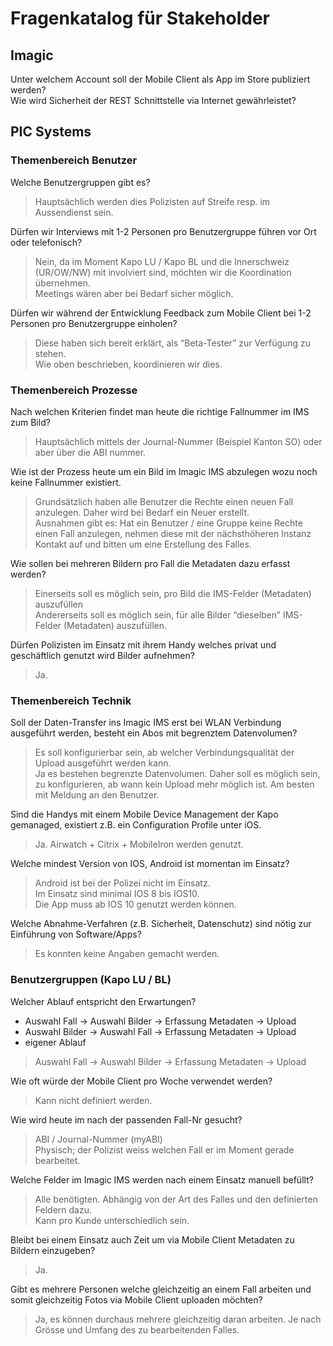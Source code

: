 # Fragenkatalog für Stakeholder

## Imagic
Unter welchem Account soll der Mobile Client als App im Store publiziert werden?  
Wie wird Sicherheit der REST Schnittstelle via Internet gewährleistet?  

## PIC Systems

### Themenbereich Benutzer
Welche Benutzergruppen gibt es?  
> Hauptsächlich werden dies Polizisten auf Streife resp. im Aussendienst sein.

Dürfen wir Interviews mit 1-2 Personen pro Benutzergruppe führen vor Ort oder telefonisch?  
> Nein, da im Moment Kapo LU / Kapo BL und die Innerschweiz (UR/OW/NW) mit involviert sind, möchten wir die Koordination übernehmen.  
> Meetings wären aber bei Bedarf sicher möglich.

Dürfen wir während der Entwicklung Feedback zum Mobile Client bei 1-2 Personen pro Benutzergruppe einholen?  
> Diese haben sich bereit erklärt, als “Beta-Tester” zur Verfügung zu stehen.  
> Wie oben beschrieben, koordinieren wir dies.

### Themenbereich Prozesse
Nach welchen Kriterien findet man heute die richtige Fallnummer im IMS zum Bild?  
> Hauptsächlich mittels der Journal-Nummer (Beispiel Kanton SO) oder aber über die ABI nummer.

Wie ist der Prozess heute um ein Bild im Imagic IMS abzulegen wozu noch keine Fallnummer existiert.  
> Grundsätzlich haben alle Benutzer die Rechte einen neuen Fall anzulegen. Daher wird bei Bedarf ein Neuer erstellt.  
> Ausnahmen gibt es: Hat ein Benutzer / eine Gruppe keine Rechte einen Fall anzulegen, nehmen diese mit der nächsthöheren Instanz Kontakt auf und bitten um eine Erstellung des Falles.

Wie sollen bei mehreren Bildern pro Fall die Metadaten dazu erfasst werden?  
> Einerseits soll es möglich sein, pro Bild die IMS-Felder (Metadaten) auszufüllen  
> Andererseits soll es möglich sein, für alle Bilder “dieselben” IMS-Felder (Metadaten) auszufüllen.

Dürfen Polizisten im Einsatz mit ihrem Handy welches privat und geschäftlich genutzt wird Bilder aufnehmen?  
> Ja.

### Themenbereich Technik
Soll der Daten-Transfer ins Imagic IMS erst bei WLAN Verbindung ausgeführt werden, besteht ein Abos mit begrenztem Datenvolumen?  
> Es soll konfigurierbar sein, ab welcher Verbindungsqualität der Upload ausgeführt werden kann.  
> Ja es bestehen begrenzte Datenvolumen. Daher soll es möglich sein, zu konfigurieren, ab wann kein Upload mehr möglich ist. Am besten mit Meldung an den Benutzer.

Sind die Handys mit einem Mobile Device Management der Kapo gemanaged, existiert z.B. ein Configuration Profile unter iOS.  
> Ja. Airwatch + Citrix + MobileIron werden genutzt.

Welche mindest Version von IOS, Android ist momentan im Einsatz?  
> Android ist bei der Polizei nicht im Einsatz.  
> Im Einsatz sind minimal IOS 8 bis IOS10.  
> Die App muss ab IOS 10 genutzt werden können.

Welche Abnahme-Verfahren (z.B. Sicherheit, Datenschutz) sind nötig zur Einführung von Software/Apps?  
> Es konnten keine Angaben gemacht werden.

### Benutzergruppen (Kapo LU / BL)

Welcher Ablauf entspricht den Erwartungen? 
- Auswahl Fall → Auswahl Bilder → Erfassung Metadaten → Upload
- Auswahl Bilder → Auswahl Fall → Erfassung Metadaten → Upload
- eigener Ablauf

> Auswahl Fall → Auswahl Bilder → Erfassung Metadaten → Upload

Wie oft würde der Mobile Client pro Woche verwendet werden?  
> Kann nicht definiert werden.

Wie wird heute im nach der passenden Fall-Nr gesucht?  
> ABI / Journal-Nummer (myABI)  
> Physisch; der Polizist weiss welchen Fall er im Moment gerade bearbeitet.

Welche Felder im Imagic IMS werden nach einem Einsatz manuell befüllt?  
> Alle benötigten. Abhängig von der Art des Falles und den definierten Feldern dazu.  
> Kann pro Kunde unterschiedlich sein.

Bleibt bei einem Einsatz auch Zeit um via Mobile Client Metadaten zu Bildern einzugeben?  
> Ja.

Gibt es mehrere Personen welche gleichzeitig an einem Fall arbeiten und somit gleichzeitig Fotos via Mobile Client uploaden möchten?  
> Ja, es können durchaus mehrere gleichzeitig daran arbeiten. Je nach Grösse und Umfang des zu bearbeitenden Falles.
